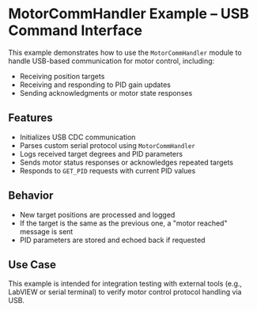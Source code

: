 # MotorCommHandler Example – USB Command Interface

This example demonstrates how to use the `MotorCommHandler` module to handle USB-based communication for motor control, including:

- Receiving position targets
- Receiving and responding to PID gain updates
- Sending acknowledgments or motor state responses

## Features

- Initializes USB CDC communication
- Parses custom serial protocol using `MotorCommHandler`
- Logs received target degrees and PID parameters
- Sends motor status responses or acknowledges repeated targets
- Responds to `GET_PID` requests with current PID values

## Behavior

- New target positions are processed and logged
- If the target is the same as the previous one, a "motor reached" message is sent
- PID parameters are stored and echoed back if requested

## Use Case

This example is intended for integration testing with external tools (e.g., LabVIEW or serial terminal) to verify motor control protocol handling via USB.
